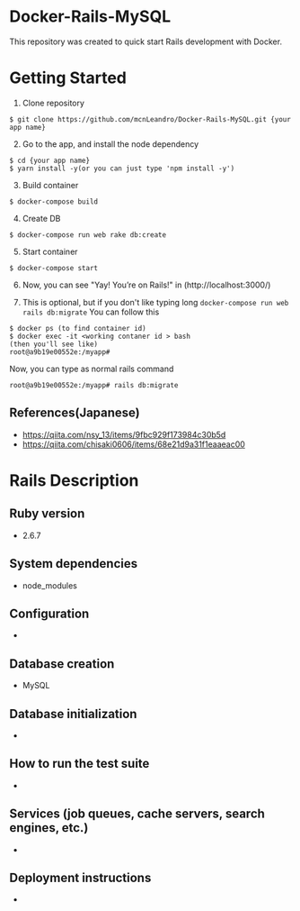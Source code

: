 # Docker-Rails-MySQL
This repository was created to quick start Rails development with Docker.

# Getting Started

1. Clone repository
```
$ git clone https://github.com/mcnLeandro/Docker-Rails-MySQL.git {your app name}
```

2. Go to the app, and install the node dependency
```
$ cd {your app name}
$ yarn install -y(or you can just type 'npm install -y')
```

3. Build container
```
$ docker-compose build
```

4. Create DB
```
$ docker-compose run web rake db:create
```
5. Start container

```
$ docker-compose start
```


6. Now, you can see "Yay! You’re on Rails!" in (http://localhost:3000/)


7. This is optional, but if you don't like typing long
`
docker-compose run web rails db:migrate
`
You can follow this
```
$ docker ps (to find container id)
$ docker exec -it <working contaner id > bash
(then you'll see like)
root@a9b19e00552e:/myapp#
```
Now, you can type as normal rails command
```
root@a9b19e00552e:/myapp# rails db:migrate
```

## References(Japanese)

- https://qiita.com/nsy_13/items/9fbc929f173984c30b5d
- https://qiita.com/chisaki0606/items/68e21d9a31f1eaaeac00



# Rails Description

## Ruby version
- 2.6.7
## System dependencies
- node_modules
## Configuration
-
##  Database creation
- MySQL
## Database initialization
-
## How to run the test suite
-
## Services (job queues, cache servers, search engines, etc.)
-
## Deployment instructions
-
